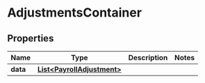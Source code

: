 

# AdjustmentsContainer


## Properties

| Name | Type | Description | Notes |
|------------ | ------------- | ------------- | -------------|
|**data** | [**List&lt;PayrollAdjustment&gt;**](PayrollAdjustment.md) |  |  |




